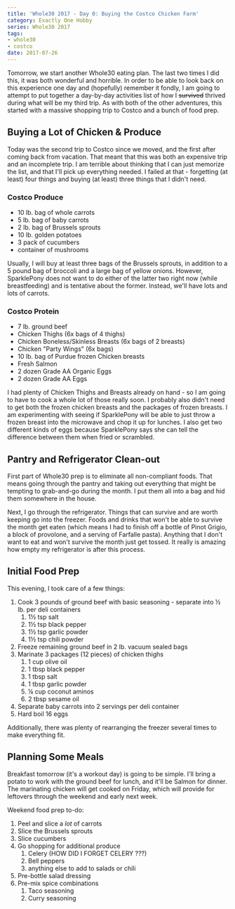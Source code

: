 ```yaml
---
title: 'Whole30 2017 - Day 0: Buying the Costco Chicken Farm'
category: Exactly One Hobby
series: Whole30 2017
tags:
- whole30
- costco
date: 2017-07-26
---
```


Tomorrow, we start another Whole30 eating plan. The last two times I did this, it was both wonderful and horrible. In order to be able to look back on this experience one day and (hopefully) remember it fondly, I am going to attempt to put together a day-by-day activities list of how I ~~survived~~ thrived during what will be my third trip. As with both of the other adventures, this started with a massive shopping trip to Costco and a bunch of food prep.

## Buying a Lot of Chicken & Produce

Today was the second trip to Costco since we moved, and the first after coming back from vacation. That meant that this was both an expensive trip and an incomplete trip. I am terrible about thinking that I can just memorize the list, and that I'll pick up everything needed. I failed at that - forgetting (at least) four things and buying (at least) three things that I didn't need.

### Costco Produce
- 10 lb. bag of whole carrots
- 5 lb. bag of baby carrots
- 2 lb. bag of Brussels sprouts
- 10 lb. golden potatoes
- 3 pack of cucumbers
- container of mushrooms

Usually, I will buy at least three bags of the Brussels sprouts, in addition to a 5 pound bag of broccoli and a large bag of yellow onions. However, SparklePony does not want to do either of the latter two right now (while breastfeeding) and is tentative about the former. Instead, we'll have lots and lots of carrots.

### Costco Protein
- 7 lb. ground beef
- Chicken Thighs (6x bags of 4 thighs)
- Chicken Boneless/Skinless Breasts (6x bags of 2 breasts)
- Chicken "Party Wings" (6x bags)
- 10 lb. bag of Purdue frozen Chicken breasts
- Fresh Salmon
- 2 dozen Grade AA Organic Eggs
- 2 dozen Grade AA Eggs

I had plenty of Chicken Thighs and Breasts already on hand - so I am going to have to cook a whole lot of those really soon. I probably also didn't need to get both the frozen chicken breasts and the packages of frozen breasts. I am experimenting with seeing if SparklePony will be able to just throw a frozen breast into the microwave and chop it up for lunches. I also get two different kinds of eggs because SparklePony says she can tell the difference between them when fried or scrambled.

## Pantry and Refrigerator Clean-out

First part of Whole30 prep is to eliminate all non-compliant foods. That means going through the pantry and taking out everything that might be tempting to grab-and-go during the month. I put them all into a bag and hid them somewhere in the house.

Next, I go through the refrigerator. Things that can survive and are worth keeping go into the freezer. Foods and drinks that won't be able to survive the month get eaten (which means I had to finish off a bottle of Pinot Grigio, a block of provolone, and a serving of Farfalle pasta). Anything that I don't want to eat and won't survive the month just get tossed. It really is amazing how empty my refrigerator is after this process.

## Initial Food Prep

This evening, I took care of a few things:

1. Cook 3 pounds of ground beef with basic seasoning - separate into ½ lb. per deli containers
    1. 1½ tsp salt
    1. 1½ tsp black pepper
    1. 1½ tsp garlic powder
    1. 1½ tsp chili powder
1. Freeze remaining ground beef in 2 lb. vacuum sealed bags
1. Marinate 3 packages (12 pieces) of chicken thighs
    1. 1 cup olive oil
    1. 1 tbsp black pepper
    1. 1 tbsp salt
    1. 1 tbsp garlic powder
    1. ¼ cup coconut aminos
    1. 2 tbsp sesame oil
1. Separate baby carrots into 2 servings per deli container
1. Hard boil 16 eggs

Additionally, there was plenty of rearranging the freezer several times to make everything fit.

## Planning Some Meals

Breakfast tomorrow (it's a workout day) is going to be simple. I'll bring a potato to work with the ground beef for lunch, and it'll be Salmon for dinner. The marinating chicken will get cooked on Friday, which will provide for leftovers through the weekend and early next week.

Weekend food prep to-do:

1. Peel and slice a _lot_ of carrots
1. Slice the Brussels sprouts
1. Slice cucumbers
1. Go shopping for additional produce
    1. Celery (HOW DID I FORGET CELERY ???)
    1. Bell peppers
    1. anything else to add to salads or chili
1. Pre-bottle salad dressing
1. Pre-mix spice combinations
    1. Taco seasoning
    1. Curry seasoning